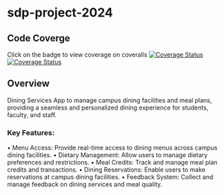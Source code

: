 # sdp-project-2024

## Code Coverge
Click on the badge to view coverage on coveralls
[![Coverage Status](https://coveralls.io/repos/github/PalesaMonica/sdp-project-2024/badge.svg?branch=main)](https://coveralls.io/github/PalesaMonica/sdp-project-2024?branch=main)[![Coverage Status](https://coveralls.io/repos/github/PalesaMonica/sdp-project-2024/badge.svg?branch=main)](https://coveralls.io/github/PalesaMonica/sdp-project-2024?branch=main)

## Overview
Dining Services App to manage campus dining facilities and meal plans, providing a seamless and personalized dining experience for students, faculty, and staff. 

### Key Features: 
• Menu Access: Provide real-time access to dining menus across campus dining facilities. 
• Dietary Management: Allow users to manage dietary preferences and restrictions. 
• Meal Credits: Track and manage meal plan credits and transactions. 
• Dining Reservations: Enable users to make reservations at campus dining facilities. 
• Feedback System: Collect and manage feedback on dining services and meal quality. 
